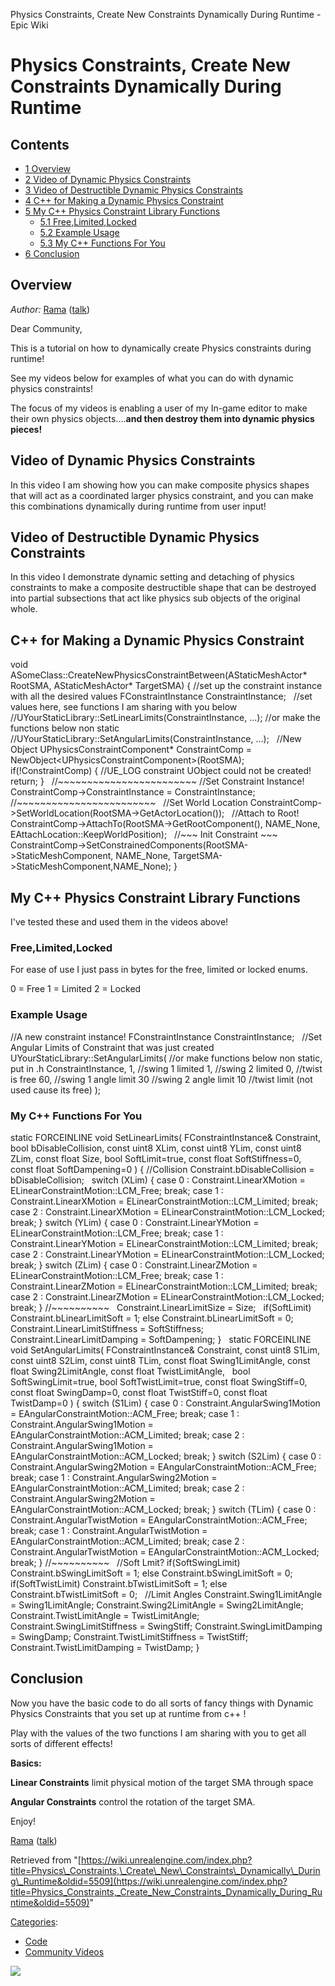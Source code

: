 Physics Constraints, Create New Constraints Dynamically During Runtime - Epic Wiki                    

Physics Constraints, Create New Constraints Dynamically During Runtime
======================================================================

Contents
--------

*   [1 Overview](#Overview)
*   [2 Video of Dynamic Physics Constraints](#Video_of_Dynamic_Physics_Constraints)
*   [3 Video of Destructible Dynamic Physics Constraints](#Video_of_Destructible_Dynamic_Physics_Constraints)
*   [4 C++ for Making a Dynamic Physics Constraint](#C.2B.2B_for_Making_a_Dynamic_Physics_Constraint)
*   [5 My C++ Physics Constraint Library Functions](#My_C.2B.2B_Physics_Constraint_Library_Functions)
    *   [5.1 Free,Limited,Locked](#Free.2CLimited.2CLocked)
    *   [5.2 Example Usage](#Example_Usage)
    *   [5.3 My C++ Functions For You](#My_C.2B.2B_Functions_For_You)
*   [6 Conclusion](#Conclusion)

Overview
--------

_Author:_ [Rama](/User:Rama "User:Rama") ([talk](/User_talk:Rama "User talk:Rama"))

Dear Community,

This is a tutorial on how to dynamically create Physics constraints during runtime!

See my videos below for examples of what you can do with dynamic physics constraints!

The focus of my videos is enabling a user of my In-game editor to make their own physics objects....**and then destroy them into dynamic physics pieces!**

Video of Dynamic Physics Constraints
------------------------------------

In this video I am showing how you can make composite physics shapes that will act as a coordinated larger physics constraint, and you can make this combinations dynamically during runtime from user input!

Video of Destructible Dynamic Physics Constraints
-------------------------------------------------

In this video I demonstrate dynamic setting and detaching of physics constraints to make a composite destructible shape that can be destroyed into partial subsections that act like physics sub objects of the original whole.

C++ for Making a Dynamic Physics Constraint
-------------------------------------------

void ASomeClass::CreateNewPhysicsConstraintBetween(AStaticMeshActor\* RootSMA, AStaticMeshActor\* TargetSMA)
{
	//set up the constraint instance with all the desired values
	FConstraintInstance ConstraintInstance;
 
	//set values here, see functions I am sharing with you below
	//UYourStaticLibrary::SetLinearLimits(ConstraintInstance, ...); //or make the functions below non static
	//UYourStaticLibrary::SetAngularLimits(ConstraintInstance, ...);
 
        //New Object
	UPhysicsConstraintComponent\* ConstraintComp \= NewObject<UPhysicsConstraintComponent\>(RootSMA);
	if(!ConstraintComp) 
        {
          //UE\_LOG constraint UObject could not be created!
          return;
        }
 
	//~~~~~~~~~~~~~~~~~~~~~~~~
	//Set Constraint Instance!
	ConstraintComp\-\>ConstraintInstance \= ConstraintInstance;
	//~~~~~~~~~~~~~~~~~~~~~~~~
 
	//Set World Location
	ConstraintComp\-\>SetWorldLocation(RootSMA\-\>GetActorLocation());
 
	//Attach to Root!
	ConstraintComp\-\>AttachTo(RootSMA\-\>GetRootComponent(), NAME\_None, EAttachLocation::KeepWorldPosition);
 
	//~~~ Init Constraint ~~~
	ConstraintComp\-\>SetConstrainedComponents(RootSMA\-\>StaticMeshComponent, NAME\_None, TargetSMA\-\>StaticMeshComponent,NAME\_None);
}

My C++ Physics Constraint Library Functions
-------------------------------------------

I've tested these and used them in the videos above!

### Free,Limited,Locked

For ease of use I just pass in bytes for the free, limited or locked enums.

 0 = Free
 1 = Limited
 2 = Locked

### Example Usage

//A new constraint instance!
FConstraintInstance ConstraintInstance;
 
//Set Angular Limits of Constraint that was just created
UYourStaticLibrary::SetAngularLimits( //or make functions below non static, put in .h
  ConstraintInstance,
  1, //swing 1 limited
  1, //swing 2 limited
  0, //twist is free
  60, //swing 1 angle limit
  30 //swing 2 angle limit 
  10 //twist limit (not used cause its free)
);

### My C++ Functions For You

static FORCEINLINE void SetLinearLimits(
	FConstraintInstance& Constraint,
	bool bDisableCollision,
	const uint8 XLim, const uint8 YLim, const uint8 ZLim,
	const float Size,
	bool SoftLimit\=true,
	const float SoftStiffness\=0,
	const float SoftDampening\=0
)
{
	//Collision
	Constraint.bDisableCollision \= bDisableCollision;
 
	switch (XLim)
	{
		case 0 : Constraint.LinearXMotion \= ELinearConstraintMotion::LCM\_Free; break;
		case 1 : Constraint.LinearXMotion \= ELinearConstraintMotion::LCM\_Limited; break;
		case 2 : Constraint.LinearXMotion \= ELinearConstraintMotion::LCM\_Locked; break;
	}
	switch (YLim)
	{
		case 0 : Constraint.LinearYMotion \= ELinearConstraintMotion::LCM\_Free; break;
		case 1 : Constraint.LinearYMotion \= ELinearConstraintMotion::LCM\_Limited; break;
		case 2 : Constraint.LinearYMotion \= ELinearConstraintMotion::LCM\_Locked; break;
	}
	switch (ZLim)
	{
		case 0 : Constraint.LinearZMotion \= ELinearConstraintMotion::LCM\_Free; break;
		case 1 : Constraint.LinearZMotion \= ELinearConstraintMotion::LCM\_Limited; break;
		case 2 : Constraint.LinearZMotion \= ELinearConstraintMotion::LCM\_Locked; break;
	}
	//~~~~~~~~~~
 
	Constraint.LinearLimitSize \= Size;
 
	if(SoftLimit) Constraint.bLinearLimitSoft \= 1;
	else Constraint.bLinearLimitSoft \= 0;
 
	Constraint.LinearLimitStiffness 	\= SoftStiffness;
	Constraint.LinearLimitDamping 	\= SoftDampening;
}
 
static FORCEINLINE void SetAngularLimits(
	FConstraintInstance& Constraint,
	const uint8 S1Lim, const uint8 S2Lim, const uint8 TLim,
	const float Swing1LimitAngle,
	const float Swing2LimitAngle,
	const float TwistLimitAngle,
 
	bool SoftSwingLimit\=true, bool SoftTwistLimit\=true,
	const float SwingStiff\=0, const float SwingDamp\=0,
	const float TwistStiff\=0, const float TwistDamp\=0
)
{
	switch (S1Lim)
	{
		case 0 : Constraint.AngularSwing1Motion \= EAngularConstraintMotion::ACM\_Free; break;
		case 1 : Constraint.AngularSwing1Motion \= EAngularConstraintMotion::ACM\_Limited; break;
		case 2 : Constraint.AngularSwing1Motion \= EAngularConstraintMotion::ACM\_Locked; break;
	}
	switch (S2Lim)
	{
		case 0 : Constraint.AngularSwing2Motion \= EAngularConstraintMotion::ACM\_Free; break;
		case 1 : Constraint.AngularSwing2Motion \= EAngularConstraintMotion::ACM\_Limited; break;
		case 2 : Constraint.AngularSwing2Motion \= EAngularConstraintMotion::ACM\_Locked; break;
	}
	switch (TLim)
	{
		case 0 : Constraint.AngularTwistMotion \= EAngularConstraintMotion::ACM\_Free; break;
		case 1 : Constraint.AngularTwistMotion \= EAngularConstraintMotion::ACM\_Limited; break;
		case 2 : Constraint.AngularTwistMotion \= EAngularConstraintMotion::ACM\_Locked; break;
	}
	//~~~~~~~~~~
 
	//Soft Lmit?
	if(SoftSwingLimit) Constraint.bSwingLimitSoft \= 1;
	else Constraint.bSwingLimitSoft \= 0;
 
	if(SoftTwistLimit) Constraint.bTwistLimitSoft \= 1;
	else Constraint.bTwistLimitSoft \= 0;
 
	//Limit Angles
	Constraint.Swing1LimitAngle 	\= Swing1LimitAngle;
	Constraint.Swing2LimitAngle 	\= Swing2LimitAngle;
	Constraint.TwistLimitAngle 	\= TwistLimitAngle;
 
	Constraint.SwingLimitStiffness 	\= SwingStiff;
	Constraint.SwingLimitDamping	\= SwingDamp;
	Constraint.TwistLimitStiffness 	\= TwistStiff;
	Constraint.TwistLimitDamping 	\= TwistDamp;
}

Conclusion
----------

Now you have the basic code to do all sorts of fancy things with Dynamic Physics Constraints that you set up at runtime from c++ !

Play with the values of the two functions I am sharing with you to get all sorts of different effects!

**Basics:**

**Linear Constraints** limit physical motion of the target SMA through space

**Angular Constraints** control the rotation of the target SMA.

Enjoy!

[Rama](/User:Rama "User:Rama") ([talk](/User_talk:Rama "User talk:Rama"))

Retrieved from "[https://wiki.unrealengine.com/index.php?title=Physics\_Constraints,\_Create\_New\_Constraints\_Dynamically\_During\_Runtime&oldid=5509](https://wiki.unrealengine.com/index.php?title=Physics_Constraints,_Create_New_Constraints_Dynamically_During_Runtime&oldid=5509)"

[Categories](/Special:Categories "Special:Categories"):

*   [Code](/Category:Code "Category:Code")
*   [Community Videos](/Category:Community_Videos "Category:Community Videos")

  ![](https://tracking.unrealengine.com/track.png)